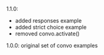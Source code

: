 1.1.0: 
   - added responses example
   - added strict choice example
   - removed convo.activate()

1.0.0: original set of convo examples